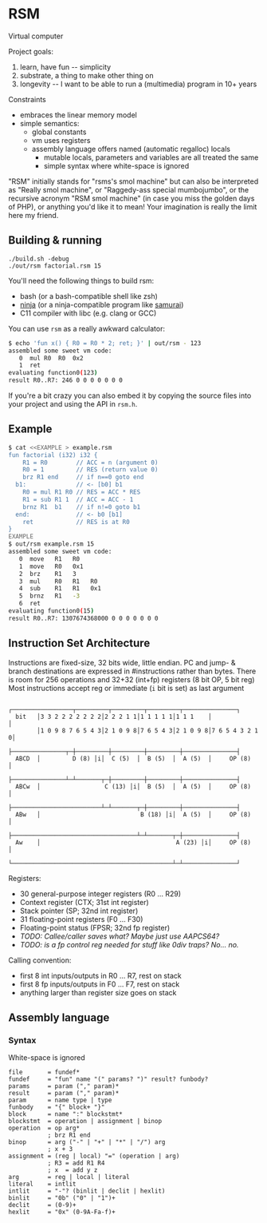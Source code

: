 # RSM

Virtual computer

Project goals:
1. learn, have fun -- simplicity
2. substrate, a thing to make other thing on
3. longevity -- I want to be able to run a (multimedia) program in 10+ years

Constraints
- embraces the linear memory model
- simple semantics:
  - global constants
  - vm uses registers
  - assembly language offers named (automatic regalloc) locals
    - mutable locals, parameters and variables are all treated the same
    - simple syntax where white-space is ignored

"RSM" initially stands for "rsms's smol machine" but can also be interpreted as
"Really smol machine", or "Raggedy-ass special mumbojumbo", or
the recursive acronym "RSM smol machine" (in case you miss the golden days of PHP), or
anything you'd like it to mean! Your imagination is really the limit here my friend.


## Building & running

```
./build.sh -debug
./out/rsm factorial.rsm 15
```

You'll need the following things to build rsm:
- bash (or a bash-compatible shell like zsh)
- [ninja](https://ninja-build.org) (or a ninja-compatible program like [samurai](https://github.com/michaelforney/samurai))
- C11 compiler with libc (e.g. clang or GCC)

You can use `rsm` as a really awkward calculator:

```sh
$ echo 'fun x() { R0 = R0 * 2; ret; }' | out/rsm - 123
assembled some sweet vm code:
   0  mul R0  R0  0x2
   1  ret
evaluating function0(123)
result R0..R7: 246 0 0 0 0 0 0 0
```

If you're a bit crazy you can also embed it by copying the source files
into your project and using the API in `rsm.h`.

## Example

```sh
$ cat <<EXAMPLE > example.rsm
fun factorial (i32) i32 {
    R1 = R0        // ACC = n (argument 0)
    R0 = 1         // RES (return value 0)
    brz R1 end     // if n==0 goto end
  b1:              // <- [b0] b1
    R0 = mul R1 R0 // RES = ACC * RES
    R1 = sub R1 1  // ACC = ACC - 1
    brnz R1  b1    // if n!=0 goto b1
  end:             // <- b0 [b1]
    ret            // RES is at R0
}
EXAMPLE
$ out/rsm example.rsm 15
assembled some sweet vm code:
   0  move   R1   R0
   1  move   R0   0x1
   2  brz    R1   3
   3  mul    R0   R1   R0
   4  sub    R1   R1   0x1
   5  brnz   R1   -3
   6  ret
evaluating function0(15)
result R0..R7: 1307674368000 0 0 0 0 0 0 0
```


<a name="isa"></a>
## Instruction Set Architecture

Instructions are fixed-size, 32 bits wide, little endian.
PC and jump- & branch destinations are expressed in #instructions rather than bytes.
There is room for 256 operations and 32+32 (int+fp) registers (8 bit OP, 5 bit reg)
Most instructions accept reg or immediate (`i` bit is set) as last argument

```
        ┌─────────────────┬─────────┬─────────┬─────────┬───────────────┐
  bit   │3 3 2 2 2 2 2 2 2│2 2 2 1 1│1 1 1 1 1│1 1 1    │               │
        │1 0 9 8 7 6 5 4 3│2 1 0 9 8│7 6 5 4 3│2 1 0 9 8│7 6 5 4 3 2 1 0│
        ├───────────────┬─┼─────────┼─────────┼─────────┼───────────────┤
  ABCD  │         D (8) │i│  C (5)  │  B (5)  │  A (5)  │     OP (8)    │
        ├───────────────┴─┴───────┬─┼─────────┼─────────┼───────────────┤
  ABCw  │                  C (13) │i│  B (5)  │  A (5)  │     OP (8)    │
        ├─────────────────────────┴─┴───────┬─┼─────────┼───────────────┤
  ABw   │                            B (18) │i│  A (5)  │     OP (8)    │
        ├───────────────────────────────────┴─┴───────┬─┼───────────────┤
  Aw    │                                      A (23) │i│     OP (8)    │
        └─────────────────────────────────────────────┴─┴───────────────┘
```

Registers:
- 30 general-purpose integer registers (R0 ... R29)
- Context register (CTX; 31st int register)
- Stack pointer (SP; 32nd int register)
- 31 floating-point registers (F0 ... F30)
- Floating-point status (FPSR; 32nd fp register)
- _TODO: Callee/caller saves what? Maybe just use AAPCS64?_
- _TODO: is a fp control reg needed for stuff like 0div traps? No... no._

Calling convention:
- first 8 int inputs/outputs in R0 ... R7, rest on stack
- first 8 fp  inputs/outputs in F0 ... F7, rest on stack
- anything larger than register size goes on stack


## Assembly language

### Syntax

White-space is ignored

```abnf
file       = fundef*
fundef     = "fun" name "(" params? ")" result? funbody?
params     = param ("," param)*
result     = param ("," param)*
param      = name type | type
funbody    = "{" block+ "}"
block      = name ":" blockstmt*
blockstmt  = operation | assignment | binop
operation  = op arg*
           ; brz R1 end
binop      = arg ("-" | "+" | "*" | "/") arg
           ; x + 3
assignment = (reg | local) "=" (operation | arg)
           ; R3 = add R1 R4
           ; x  = add y z
arg        = reg | local | literal
literal    = intlit
intlit     = "-"? (binlit | declit | hexlit)
binlit     = "0b" ("0" | "1")+
declit     = (0-9)+
hexlit     = "0x" (0-9A-Fa-f)+
```
